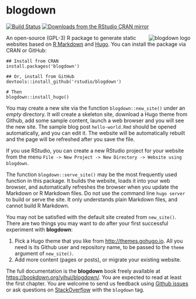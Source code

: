 # blogdown

[![Build Status](https://travis-ci.org/rstudio/blogdown.svg)](https://travis-ci.org/rstudio/blogdown)
[![Downloads from the RStudio CRAN mirror](http://cranlogs.r-pkg.org/badges/blogdown)](https://cran.rstudio.org/package=blogdown)

<img src="https://bookdown.org/yihui/blogdown/images/logo.png" alt="blogdown logo" align="right" />

An open-source (GPL-3) R package to generate static websites based on [R Markdown](http://rmarkdown.rstudio.com) and [Hugo](https://gohugo.io). You can install the package via CRAN or GitHub:

```{r eval=FALSE}
## Install from CRAN
install.packages('blogdown')

## Or, install from GitHub
devtools::install_github('rstudio/blogdown')

# Then
blogdown::install_hugo()
```

You may create a new site via the function `blogdown::new_site()` under an _empty_ directory. It will create a skeleton site, download a Hugo theme from Github,  add some sample content, launch a web browser and you will see the new site. The sample blog post `hello-world.Rmd` should be opened automatically, and you can edit it. The website will be automatically rebuilt and the page will be refreshed after you save the file.

If you use RStudio, you can create a new RStudio project for your website from the menu `File -> New Project -> New Directory -> Website using blogdown`.

The function `blogdown::serve_site()` may be the most frequently used function in this package. It builds the website, loads it into your web browser, and automatically refreshes the browser when you update the Markdown or R Markdown files. Do not use the command line `hugo server` to build or serve the site. It only understands plain Markdown files, and cannot build R Markdown.

You may not be satisfied with the default site created from `new_site()`. There are two things you may want to do after your first successful experiment with **blogdown**:

1. Pick a Hugo theme that you like from http://themes.gohugo.io. All you need is its Github user and repository name, to be passed to the `theme` argument of `new_site()`.
2. Add more content (pages or posts), or migrate your existing website.

The full documentation is the **blogdown** book freely available at https://bookdown.org/yihui/blogdown/. You are expected to read at least the first chapter. 
You are welcome to send us feedback using [Github issues](https://github.com/rstudio/blogdown/issues) or ask questions on [StackOverflow](http://stackoverflow.com/questions/tagged/blogdown) with the `blogdown` tag.

